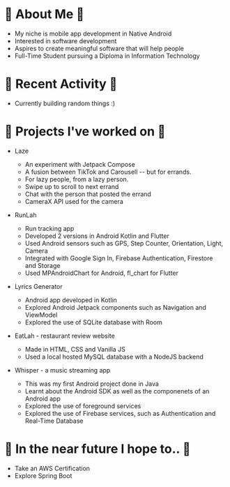 # 🌼 About Me 🌼
* My niche is mobile app development in Native Android
* Interested in software development
* Aspires to create meaningful software that will help people
* Full-Time Student pursuing a Diploma in Information Technology

# 🍄 Recent Activity 🍄
* Currently building random things :)

# 🌻 Projects I've worked on 🌻
* Laze
  * An experiment with Jetpack Compose
  * A fusion between TikTok and Carousell -- but for errands. 
  * For lazy people, from a lazy person. 
  * Swipe up to scroll to next errand
  * Chat with the person that posted the errand
  * CameraX API used for the camera
  
* RunLah
  * Run tracking app
  * Developed 2 versions in Android Kotlin and Flutter
  * Used Android sensors such as GPS, Step Counter, Orientation, Light, Camera
  * Integrated with Google Sign In, Firebase Authentication, Firestore and Storage
  * Used MPAndroidChart for Android, fl_chart for Flutter
  
* Lyrics Generator
  * Android app developed in Kotlin
  * Explored Android Jetpack components such as Navigation and ViewModel
  * Explored the use of SQLite database with Room

* EatLah - restaurant review website
  * Made in HTML, CSS and Vanilla JS
  * Used a local hosted MySQL database with a NodeJS backend

* Whisper - a music streaming app
  * This was my first Android project done in Java
  * Learnt about the Android SDK as well as the componenets of an Android app 
  * Explored the use of foreground services
  * Explored the use of Firebase services, such as Authentication and Real-Time Database
  
# 💮 In the near future I hope to.. 💮
* Take an AWS Certification
* Explore Spring Boot


<!--
**jyorien/jyorien** is a ✨ _special_ ✨ repository because its `README.md` (this file) appears on your GitHub profile.

Here are some ideas to get you started:

- 🔭 I’m currently working on Android and Flutter
- 🌱 I’m currently learning ...
- 👯 I’m looking to collaborate on ...
- 🤔 I’m looking for help with ...
- 💬 Ask me about ...
- 📫 How to reach me: ...
- 😄 Pronouns: ...
- ⚡ Fun fact: ...
-->
